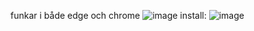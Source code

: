 funkar i både edge och chrome
![image](https://github.com/user-attachments/assets/a8adefd7-df43-497a-9e0d-1ed6c36c97c0)
install:
![image](https://github.com/user-attachments/assets/c0388839-249b-4e6b-b35d-05789a57ea6c)
